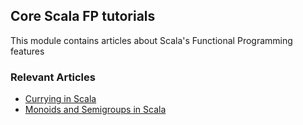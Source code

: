 ## Core Scala FP tutorials

This module contains articles about Scala's Functional Programming features

### Relevant Articles

- [Currying in Scala](https://www.baeldung.com/scala/currying)
- [Monoids and Semigroups in Scala](https://www.baeldung.com/scala/monoids-semigroups)
